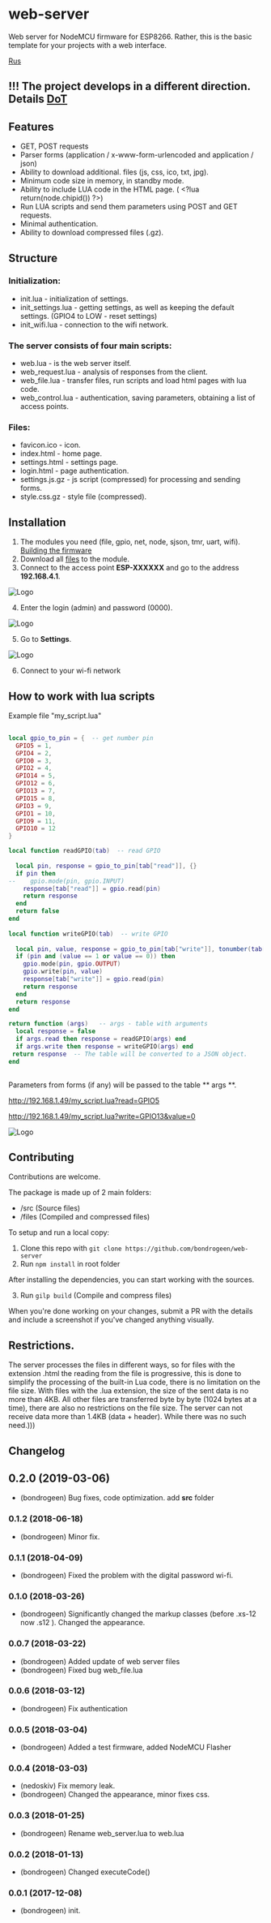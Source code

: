 # web-server

Web server for NodeMCU firmware for ESP8266.
Rather, this is the basic template for your projects with a web interface.

[Rus](https://codedevice.ru/archives/604)

## !!! The project develops in a different direction. Details [DoT](https://github.com/bondrogeen/DoT)


## Features

* GET, POST requests
* Parser forms (application / x-www-form-urlencoded and application / json)
* Ability to download additional. files (js, css, ico, txt, jpg).
* Minimum code size in memory, in standby mode.
* Ability to include LUA code in the HTML page. ( \<?lua return(node.chipid()) ?>)
* Run LUA scripts and send them parameters using POST and GET requests.
* Minimal authentication.
* Ability to download compressed files (.gz).

## Structure

### Initialization:
* init.lua - initialization of settings.
* init_settings.lua - getting settings, as well as keeping the default settings.  (GPIO4 to LOW - reset settings)
* init_wifi.lua - connection to the wifi network.

### The server consists of four main scripts:
* web.lua - is the web server itself.
* web_request.lua - analysis of responses from the client.
* web_file.lua - transfer files, run scripts and load html pages with lua code.
* web_control.lua - authentication, saving parameters, obtaining a list of access points.

### Files:
* favicon.ico - icon.
* index.html - home page.
* settings.html - settings page.
* login.html - page authentication.
* settings.js.gz - js script (compressed) for processing and sending forms.
* style.css.gz - style file (compressed).

## Installation

1. The modules you need (file, gpio, net, node, sjson, tmr, uart, wifi). [Building the firmware](https://nodemcu-build.com/)
2. Download all [files](https://github.com/bondrogeen/web-server/tree/master/files) to the module.
3. Connect to the access point **ESP-XXXXXX** and go to the address **192.168.4.1**.
			
![Logo](https://raw.githubusercontent.com/bondrogeen/web-server/master/doc/image/web_server_login.jpg)
			
4. Enter the login (admin) and password (0000).
			
![Logo](https://raw.githubusercontent.com/bondrogeen/web-server/master/doc/image/web_server_index_page.jpg)
			
5. Go to **Settings**.
			
![Logo](https://raw.githubusercontent.com/bondrogeen/web-server/master/doc/image/web_server_settings_page.jpg)

6. Connect to your wi-fi network

## How to work with lua scripts

Example file "my_script.lua"
   
```lua
   
local gpio_to_pin = {  -- get number pin
  GPIO5 = 1,
  GPIO4 = 2,
  GPIO0 = 3,
  GPIO2 = 4,
  GPIO14 = 5,
  GPIO12 = 6,
  GPIO13 = 7,
  GPIO15 = 8,
  GPIO3 = 9,
  GPIO1 = 10,
  GPIO9 = 11,
  GPIO10 = 12
}

local function readGPIO(tab)  -- read GPIO
  
  local pin, response = gpio_to_pin[tab["read"]], {}
  if pin then
--    gpio.mode(pin, gpio.INPUT)
    response[tab["read"]] = gpio.read(pin)
    return response
  end
  return false
end
   
local function writeGPIO(tab)  -- write GPIO
  
  local pin, value, response = gpio_to_pin[tab["write"]], tonumber(tab["value"]), {}  
  if (pin and (value == 1 or value == 0)) then
    gpio.mode(pin, gpio.OUTPUT)
    gpio.write(pin, value)
    response[tab["write"]] = gpio.read(pin)
    return response
  end
  return response
end

return function (args)   -- args - table with arguments
  local response = false
  if args.read then response = readGPIO(args) end
  if args.write then response = writeGPIO(args) end
 return response  -- The table will be converted to a JSON object.
end       
   
``` 



Parameters from forms (if any) will be passed to the table ** args **.

http://192.168.1.49/my_script.lua?read=GPIO5 

http://192.168.1.49/my_script.lua?write=GPIO13&value=0


![Logo](https://raw.githubusercontent.com/bondrogeen/web-server/master/doc/image/web_server_my_script.jpg)


## Contributing
Contributions are welcome.

The package is made up of 2 main folders:

- /src (Source files)
- /files (Compiled and compressed files)

To setup and run a local copy:
1. Clone this repo with `git clone https://github.com/bondrogeen/web-server`
2. Run `npm install` in root folder

After installing the dependencies, you can start working with the sources.

3. Run `gilp build` (Compile and compress files)

When you're done working on your changes, submit a PR with the details and include a 
screenshot if you've changed anything visually.


## Restrictions.
The server processes the files in different ways, so for files with the extension .html the reading from the file is progressive, this is done to simplify the processing of the built-in Lua code, there is no limitation on the file size. With files with the .lua extension, the size of the sent data is no more than 4KB.
All other files are transferred byte by byte (1024 bytes at a time), there are also no restrictions on the file size. The server can not receive data more than 1.4KB (data + header). While there was no such need.)))

## Changelog

## 0.2.0 (2019-03-06)
* (bondrogeen) Bug fixes, code optimization. add **src** folder

### 0.1.2 (2018-06-18)
* (bondrogeen) Minor fix.
### 0.1.1 (2018-04-09)
* (bondrogeen) Fixed the problem with the digital password wi-fi.
### 0.1.0 (2018-03-26)
* (bondrogeen) Significantly changed the markup classes (before .xs-12 now .s12 ). Changed the appearance. 
### 0.0.7 (2018-03-22)
* (bondrogeen) Added update of web server files
* (bondrogeen) Fixed bug web_file.lua
### 0.0.6 (2018-03-12)
* (bondrogeen) Fix authentication
### 0.0.5 (2018-03-04)
* (bondrogeen) Added a test firmware, added NodeMCU Flasher
### 0.0.4 (2018-03-03)
* (nedoskiv) Fix memory leak.
* (bondrogeen) Changed the appearance, minor fixes css.
### 0.0.3 (2018-01-25)
* (bondrogeen) Rename web_server.lua to web.lua
### 0.0.2 (2018-01-13)
* (bondrogeen) Changed executeCode()
### 0.0.1 (2017-12-08)
* (bondrogeen) init.